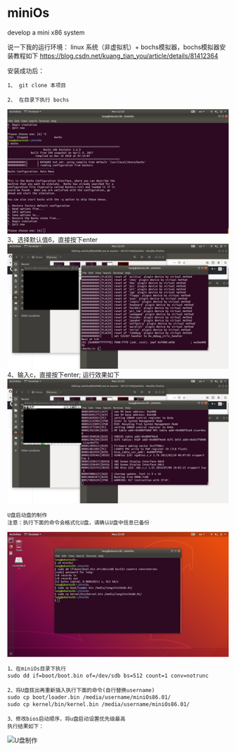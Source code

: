 # miniOs
develop a mini x86 system 

说一下我的运行环境： linux 系统（非虚拟机）+ bochs模拟器，bochs模拟器安装教程如下
https://blog.csdn.net/kuang_tian_you/article/details/81412364

安装成功后： 
  
	1、 git clone 本项目
  
	2、 在目录下执行 bochs 
   ![启动bochs](./image/bochs_step1.png)
    3、选择默认值6，直接按下enter
   ![启动bochs](./image/bochs_step2.png)
    4、输入c，直接按下enter; 运行效果如下
   ![启动bochs](./image/bochs_step3.png)

    U盘启动盘的制作
    注意：执行下面的命令会格式化U盘，请确认U盘中信息已备份
   ![U盘制作](./image/boot_disk_make.png)

    1、在miniOs目录下执行
    sudo dd if=boot/boot.bin of=/dev/sdb bs=512 count=1 conv=notrunc

    2、将U盘拔出再重新插入执行下面的命令(自行替换username)
    sudo cp boot/loader.bin /media/username/miniOs86.01/
    sudo cp kernel/bin/kernel.bin /media/username/miniOs86.01/

    3、修改bios启动顺序，将u盘启动设置优先级最高
    执行结果如下：
   ![U盘制作](./image/boot_from_disk.jpg)

